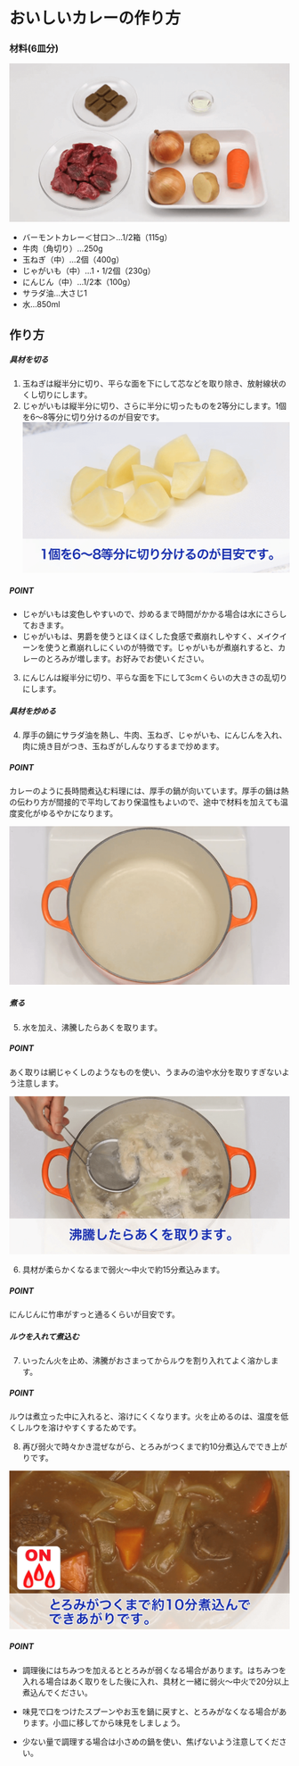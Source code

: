 # おいしいカレーの作り方
### 材料(6皿分)
![](images/b.png)
- バーモントカレー＜甘口＞…1/2箱（115g）
- 牛肉（角切り）…250g
- 玉ねぎ（中）…2個（400g）
- じゃがいも（中）…1・1/2個（230g）
- にんじん（中）…1/2本（100g）
- サラダ油…大さじ1
- 水…850ml

## 作り方

##### 具材を切る
1. 玉ねぎは縦半分に切り、平らな面を下にして芯などを取り除き、放射線状のくし切りにします。
2. じゃがいもは縦半分に切り、さらに半分に切ったものを2等分にします。1個を6～8等分に切り分けるのが目安です。
![](images/c.png)

##### POINT

- じゃがいもは変色しやすいので、炒めるまで時間がかかる場合は水にさらしておきます。
- じゃがいもは、男爵を使うとほくほくした食感で煮崩れしやすく、メイクイーンを使うと煮崩れしにくいのが特徴です。じゃがいもが煮崩れすると、カレーのとろみが増します。お好みでお使いください。

3. にんじんは縦半分に切り、平らな面を下にして3cmくらいの大きさの乱切りにします。

##### 具材を炒める

4. 厚手の鍋にサラダ油を熱し、牛肉、玉ねぎ、じゃがいも、にんじんを入れ、肉に焼き目がつき、玉ねぎがしんなりするまで炒めます。

##### POINT

カレーのように長時間煮込む料理には、厚手の鍋が向いています。厚手の鍋は熱の伝わり方が間接的で平均しており保温性もよいので、途中で材料を加えても温度変化がゆるやかになります。

![](images/d.png)

##### 煮る

5. 水を加え、沸騰したらあくを取ります。

##### POINT

あく取りは網じゃくしのようなものを使い、うまみの油や水分を取りすぎないよう注意します。

![](images/e.png)

6. 具材が柔らかくなるまで弱火～中火で約15分煮込みます。

##### POINT
にんじんに竹串がすっと通るくらいが目安です。

##### ルウを入れて煮込む

7. いったん火を止め、沸騰がおさまってからルウを割り入れてよく溶かします。

##### POINT

ルウは煮立った中に入れると、溶けにくくなります。火を止めるのは、温度を低くしルウを溶けやすくするためです。

8. 再び弱火で時々かき混ぜながら、とろみがつくまで約10分煮込んででき上がりです。

![](images/g.png)

##### POINT
- 調理後にはちみつを加えるととろみが弱くなる場合があります。はちみつを入れる場合はあく取りをした後に入れ、具材と一緒に弱火～中火で20分以上煮込んでください。

- 味見で口をつけたスプーンやお玉を鍋に戻すと、とろみがなくなる場合があります。小皿に移してから味見をしましょう。

- 少ない量で調理する場合は小さめの鍋を使い、焦げないよう注意してください。
